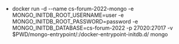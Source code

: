 - docker run -d --name cs-forum-2022-mongo -e MONGO_INITDB_ROOT_USERNAME=user -e MONGO_INITDB_ROOT_PASSWORD=password -e MONGO_INITDB_DATABASE=cs-forum-2022 -p 27020:27017 -v $PWD/mongo-entrypoint/:/docker-entrypoint-initdb.d/ mongo
